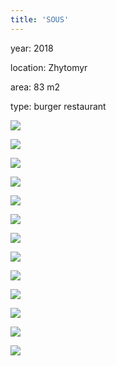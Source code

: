 ```yaml
---
title: 'SOUS'
---
```


<div class="project-description">
<p>year: 2018</p>
<p>location: Zhytomyr</p>
<p>area: 83 m2</p>
<p>type: burger restaurant</p>
</div>

<div class="clearfix"></div>
<div id="project-images" class="owl-carousel owl-theme" markdown="1">

![](SOUS_1.jpg)

![](SOUS_2.jpg)

![](SOUS_3.jpg)

![](SOUS_4.jpg)

![](SOUS_5.jpg)

![](SOUS_6.jpg)

![](SOUS_7.jpg)

![](SOUS_8.jpg)

![](SOUS_9.jpg)

![](SOUS_10.jpg)

![](SOUS_11.jpg)

![](SOUS_12.jpg)

![](SOUS_13.jpg)

</div>